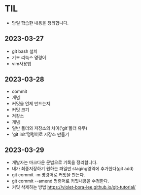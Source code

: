 # TIL
- 당일 학습한 내용을 정리합니다.
## 2023-03-27
- git bash 설치
- 기초 리눅스 명령어
- vim사용법
## 2023-03-28
 - commit 
  - 개념
  - 커밋을 언제 만드는지
  - 커밋 크기
 - 저장소
  - 개념
  - 일반 폴더와 저장소의 차이('git'폴더 유무)
  - 'git init'명령어로 저장소 만들기

## 2023-03-29
- 개발자는 마크다운 문법으로 기록을 정리합니다.
- 내가 최종저장하기 원하는 파일만 staging영역에 추가한다(git add)
- git commit -m 명령어로 커밋을 만든다.
- git commit --amend 명령어로 커밋내용을 수정한다.
- 커밋 삭제하는 방법 https://violet-bora-lee.github.io/git-tutorial/